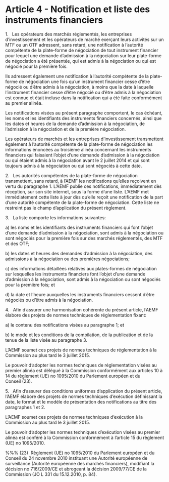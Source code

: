 # Article 4 - Notification et liste des instruments financiers


1.   Les opérateurs des marchés réglementés, les entreprises d’investissement et les opérateurs de marché exerçant leurs activités sur un MTF ou un OTF adressent, sans retard, une notification à l’autorité compétente de la plate-forme de négociation de tout instrument financier pour lequel une demande d’admission à la négociation sur leur plate-forme de négociation a été présentée, qui est admis à la négociation ou qui est négocié pour la première fois.

Ils adressent également une notification à l’autorité compétente de la plate-forme de négociation une fois qu’un instrument financier cesse d’être négocié ou d’être admis à la négociation, à moins que la date à laquelle l’instrument financier cesse d’être négocié ou d’être admis à la négociation est connue et était incluse dans la notification qui a été faite conformément au premier alinéa.

Les notifications visées au présent paragraphe comportent, le cas échéant, les noms et les identifiants des instruments financiers concernés, ainsi que les dates et heures de la demande d’admission à la négociation, de l’admission à la négociation et de la première négociation.

Les opérateurs de marchés et les entreprises d’investissement transmettent également à l’autorité compétente de la plate-forme de négociation les informations énoncées au troisième alinéa concernant les instruments financiers qui faisaient l’objet d’une demande d’admission à la négociation ou qui étaient admis à la négociation avant le 2 juillet 2014 et qui sont toujours admis à la négociation ou qui sont négociés à cette date.

2.   Les autorités compétentes de la plate-forme de négociation transmettent, sans retard, à l’AEMF les notifications qu’elles reçoivent en vertu du paragraphe 1. L’AEMF publie ces notifications, immédiatement dès réception, sur son site internet, sous la forme d’une liste. L’AEMF met immédiatement cette liste à jour dès qu’elle reçoit une notification de la part d’une autorité compétente de la plate-forme de négociation. Cette liste ne restreint pas le champ d’application du présent règlement.

3.   La liste comporte les informations suivantes:

a) les noms et les identifiants des instruments financiers qui font l’objet d’une demande d’admission à la négociation, sont admis à la négociation ou sont négociés pour la première fois sur des marchés réglementés, des MTF et des OTF;

b) les dates et heures des demandes d’admission à la négociation, des admissions à la négociation ou des premières négociations;

c) des informations détaillées relatives aux plates-formes de négociation sur lesquelles les instruments financiers font l’objet d’une demande d’admission à la négociation, sont admis à la négociation ou sont négociés pour la première fois; et

d) la date et l’heure auxquelles les instruments financiers cessent d’être négociés ou d’être admis à la négociation.

4.   Afin d’assurer une harmonisation cohérente du présent article, l’AEMF élabore des projets de normes techniques de réglementation fixant:

a) le contenu des notifications visées au paragraphe 1; et

b) le mode et les conditions de la compilation, de la publication et de la tenue de la liste visée au paragraphe 3.

L’AEMF soumet ces projets de normes techniques de réglementation à la Commission au plus tard le 3 juillet 2015.

Le pouvoir d’adopter les normes techniques de réglementation visées au premier alinéa est délégué à la Commission conformément aux articles 10 à 14 du règlement (UE) no 1095/2010 du Parlement européen et du Conseil (23).

5.   Afin d’assurer des conditions uniformes d’application du présent article, l’AEMF élabore des projets de normes techniques d’exécution définissant la date, le format et le modèle de présentation des notifications au titre des paragraphes 1 et 2.

L’AEMF soumet ces projets de normes techniques d’exécution à la Commission au plus tard le 3 juillet 2015.

Le pouvoir d’adopter les normes techniques d’exécution visées au premier alinéa est conféré à la Commission conformément à l’article 15 du règlement (UE) no 1095/2010.

%%% (23)  Règlement (UE) no 1095/2010 du Parlement européen et du Conseil du 24 novembre 2010 instituant une Autorité européenne de surveillance (Autorité européenne des marchés financiers), modifiant la décision no 716/2009/CE et abrogeant la décision 2009/77/CE de la Commission (JO L 331 du 15.12.2010, p. 84).
